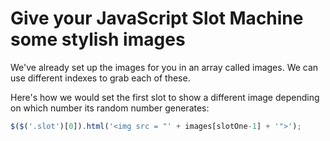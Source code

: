 # Give your JavaScript Slot Machine some stylish images
We've already set up the images for you in an array called images. We can use different indexes to grab each of these.

Here's how we would set the first slot to show a different image depending on which number its random number generates:

```javascript
$($('.slot')[0]).html('<img src = "' + images[slotOne-1] + '">');
```
